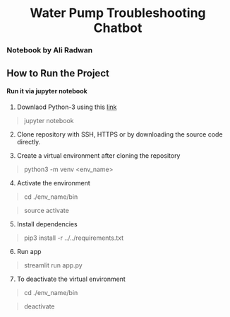 <h1 style="text-align: center;">Water Pump Troubleshooting Chatbot</h1>


### Notebook by Ali Radwan

<a name="installation"></a>
## How to Run the Project

#### Run it via jupyter notebook

1. Downlaod Python-3 using this [link](https://www.python.org/downloads/)
> 	jupyter notebook

2. Clone repository with SSH, HTTPS or by downloading the source code directly.

3. Create a virtual environment after cloning the repository
> 	python3 -m venv <env_name>

4. Activate the environment
> 	cd ./env_name/bin

> 	source activate

5. Install dependencies
> 	pip3 install -r ../../requirements.txt

6. Run app
> streamlit run app.py

7. To deactivate the virtual environment
> cd ./env_name/bin

> deactivate
